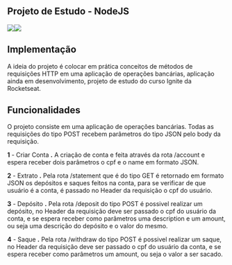## Projeto de Estudo  - NodeJS
![](https://img.shields.io/badge/JavaScript-F7DF1E?style=for-the-badge&logo=javascript&logoColor=black)![](https://img.shields.io/badge/Node.js-339933?style=for-the-badge&logo=nodedotjs&logoColor=white)

## Implementação

A ideia do projeto é colocar em prática conceitos de métodos de requisições HTTP em uma aplicação de operações bancárias, aplicação ainda em desenvolvimento, projeto de estudo do curso Ignite da Rocketseat.

## Funcionalidades

O projeto consiste em uma aplicação de operações bancárias.
Todas as requisições do tipo POST recebem parâmetros do tipo JSON pelo body da requisição.

**1** - Criar Conta
**.** A criação de conta e feita através da rota /account e espera receber dois parâmetros o cpf e o name em formato JSON.

**2** - Extrato
**.** Pela rota /statement que é do tipo GET é retornado em formato JSON os depósitos e saques feitos na conta, para se verificar de que usuário é a conta, é passado no Header da requisição o cpf do usuário. 
    
**3** - Depósito
**.** Pela rota /deposit do tipo POST é possivel realizar um depósito, no Header da requisição deve ser passado o cpf do usuário da conta, e se espera receber como parâmetros uma description e um amount, ou seja uma descrição do depósito e o valor do mesmo.

**4** - Saque
**.** Pela rota /withdraw do tipo POST é possivel realizar um saque, no Header da requisição deve ser passado o cpf do usuário da conta, e se espera receber como parâmetros um amount, ou seja o valor a ser sacado.

